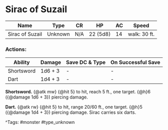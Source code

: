 # Sirac of Suzail

| Name | Type | CR | HP | AC | Speed |
|------|------|----|----|----|-------|
| Sirac of Suzail | Unknown | N/A | 22 (5d8) | 14 | walk: 30 ft. |

### Actions:

| Ability | Damage | Save DC & Type | On Successful Save |
|---------|--------|----------------|--------------------|
| Shortsword | 1d6 + 3 | - | - |
| Dart | 1d4 + 3 | - | - |


**Shortsword.** {@atk mw} {@hit 5} to hit, reach 5 ft., one target. {@h}6 ({@damage 1d6 + 3}) piercing damage.

**Dart.** {@atk rw} {@hit 5} to hit, range 20/60 ft., one target. {@h}5 ({@damage 1d4 + 3}) piercing damage. Sirac carries six darts.

^Tags: #monster #type_unknown